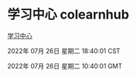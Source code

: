 # 学习中心 colearnhub
[学习中心](http://219.139.196.104:56308/colearnhub/)

2022年 07月 26日 星期二 18:40:01 CST

2022年 07月 26日 星期二 10:40:01 GMT
